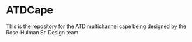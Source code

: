 ATDCape
=======

This is the repository for the ATD multichannel cape being designed by the Rose-Hulman Sr. Design team